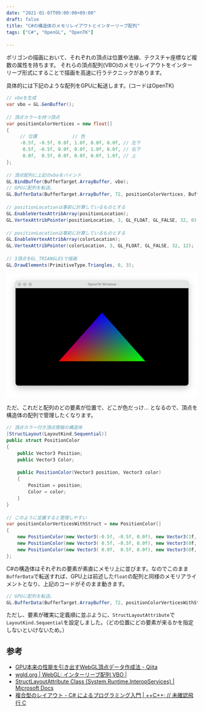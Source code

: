 ```yaml
---
date: "2021-01-07T09:00:00+09:00"
draft: false
title: "C#の構造体のメモリレイアウトとインターリーブ配列"
tags: ["C#", "OpenGL", "OpenTK"]

---
```


ポリゴンの描画において、それぞれの頂点は位置や法線、テクスチャ座標など複数の属性を持ちます。
それらの頂点配列(VBO)のメモリレイアウトをインターリーブ形式にすることで描画を高速に行うテクニックがあります。

具体的には下記のような配列をGPUに転送します。(コードはOpenTK)

```csharp
// vboを生成
var vbo = GL.GenBuffer();

// 頂点カラーを持つ頂点
var positionColorVertices = new float[]
{
     // 位置             // 色
     -0.5f, -0.5f, 0.0f, 1.0f, 0.0f, 0.0f, // 左下
      0.5f, -0.5f, 0.0f, 0.0f, 1.0f, 0.0f, // 右下
      0.0f,  0.5f, 0.0f, 0.0f, 0.0f, 1.0f, // 上
};

// 頂点配列に上記のvboをバインド
GL.BindBuffer(BufferTarget.ArrayBuffer, vbo);
// GPUに配列を転送。
GL.BufferData(BufferTarget.ArrayBuffer, 72, positionColorVertices, BufferUsageHint.StaticDraw); 

// positionLocationは事前に計算しているものとする
GL.EnableVertexAttribArray(positionLocation);
GL.VertexAttribPointer(positionLocation, 3, GL_FLOAT, GL_FALSE, 32, 0);

// positionLocationは事前に計算しているものとする
GL.EnableVertexAttribArray(colorLocation);
GL.VertexAttribPointer(colorLocation, 3, GL_FLOAT, GL_FALSE, 32, 12);

// 3頂点をGL_TRIANGLESで描画
GL.DrawElements(PrimitiveType.Triangles, 0, 3);
```

![描画した色付き三角形](./colored-triangle.png)

ただ、これだと配列のどの要素が位置で、どこが色だっけ... となるので、頂点を構造体の配列で管理したくなります。

```csharp
// 頂点カラー付き頂点情報の構造体
[StructLayout(LayoutKind.Sequential)]
public struct PositionColor
{
    public Vector3 Position;
    public Vector3 Color;

    public PositionColor(Vector3 position, Vector3 color)
    {
        Position = position;
        Color = color;
    }
}

// このように定義すると管理しやすい
var positionColorVerticesWithStruct = new PositionColor[]
{
    new PositionColor(new Vector3(-0.5f, -0.5f, 0.0f), new Vector3(1f, 0f, 0f)),
    new PositionColor(new Vector3( 0.5f, -0.5f, 0.0f), new Vector3(0f, 1f, 0f)),
    new PositionColor(new Vector3( 0.0f,  0.5f, 0.0f), new Vector3(0f, 0f, 1f)),
};
```

C#の構造体はそれぞれの要素が素直にメモリ上に並びます。なのでこのまま`BufferData`で転送すれば、GPU上は前述した`float`の配列と同様のメモリアライメントとなり、上記のコードがそのまま動きます。

```csharp
// GPUに配列を転送。
GL.BufferData(BufferTarget.ArrayBuffer, 72, positionColorVerticesWithStruct, BufferUsageHint.StaticDraw); 
```

ただし、要素が確実に定義順に並ぶように、`StructLayoutAttribute`で`LayoutKind.Sequential`を設定しました。（どの位置にどの要素が来るかを指定しないといけないため。）

## 参考

- [GPU本来の性能を引き出すWebGL頂点データ作成法 - Qiita](https://qiita.com/emadurandal/items/0bb83b545670475f51a3)
- [wgld.org | WebGL: インターリーブ配列 VBO |](https://wgld.org/d/webgl/w088.html)
- [StructLayoutAttribute Class (System.Runtime.InteropServices) | Microsoft Docs](https://docs.microsoft.com/en-us/dotnet/api/system.runtime.interopservices.structlayoutattribute?view=net-5.0)
- [複合型のレイアウト - C# によるプログラミング入門 | ++C++; // 未確認飛行 C](https://ufcpp.net/study/csharp/interop/memorylayout/)
